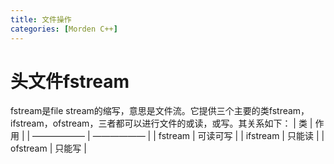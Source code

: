 ```yaml
---
title: 文件操作
categories: [Morden C++]
---
```

# 头文件fstream
fstream是file stream的缩写，意思是文件流。它提供三个主要的类fstream，ifstream，ofstream，三者都可以进行文件的或读，或写。其关系如下：
| 类 | 作用 |
| —————— | —————— |
| fstream | 可读可写 |
| ifstream | 只能读 |
| ofstream | 只能写 |
